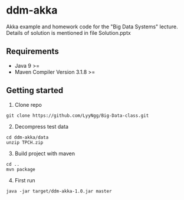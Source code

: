 # ddm-akka
Akka example and homework code for the "Big Data Systems" lecture.
Details of solution is mentioned in file Solution.pptx

## Requirements
- Java 9 >=
- Maven Compiler Version 3.1.8 >=

## Getting started
1. Clone repo
  ```
  git clone https://github.com/LyyNgg/Big-Data-class.git
  ```
        
2. Decompress test data
  ```
  cd ddm-akka/data
  unzip TPCH.zip
  ```

3. Build project with maven
  ```
  cd ..
  mvn package
  ```

4. First run
  ```
  java -jar target/ddm-akka-1.0.jar master
  ```
